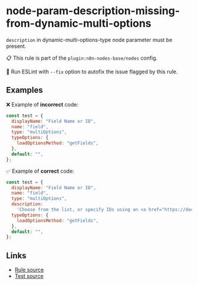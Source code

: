 [//]: # "File generated from a template. Do not edit this file directly."

# node-param-description-missing-from-dynamic-multi-options

`description` in dynamic-multi-options-type node parameter must be present.

📋 This rule is part of the `plugin:n8n-nodes-base/nodes` config.

🔧 Run ESLint with `--fix` option to autofix the issue flagged by this rule.

## Examples

❌ Example of **incorrect** code:

```js
const test = {
  displayName: "Field Name or ID",
  name: "field",
  type: "multiOptions",
  typeOptions: {
    loadOptionsMethod: "getFields",
  },
  default: "",
};
```

✅ Example of **correct** code:

```js
const test = {
  displayName: "Field Name or ID",
  name: "field",
  type: "multiOptions",
  description:
    'Choose from the list, or specify IDs using an <a href="https://docs.n8n.io/nodes/expressions.html#expressions">expression</a>',
  typeOptions: {
    loadOptionsMethod: "getFields",
  },
  default: "",
};
```

## Links

- [Rule source](../../lib/rules/node-param-description-missing-from-dynamic-multi-options.ts)
- [Test source](../../tests/node-param-description-missing-from-dynamic-multi-options.test.ts)
